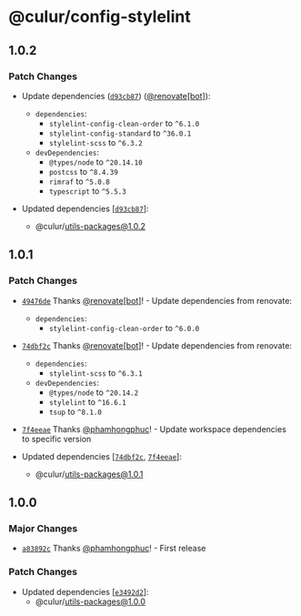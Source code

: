 # @culur/config-stylelint

## 1.0.2

### Patch Changes

- Update dependencies ([`d93cb87`](https://github.com/culur/culur/commit/d93cb876849a7fecd690372b0fd801eabe75eb4a)) ([@renovate[bot]](https://github.com/renovate%5Bbot%5D)):

  - `dependencies`:
    - `stylelint-config-clean-order` to `^6.1.0`
    - `stylelint-config-standard` to `^36.0.1`
    - `stylelint-scss` to `^6.3.2`
  - `devDependencies`:
    - `@types/node` to `^20.14.10`
    - `postcss` to `^8.4.39`
    - `rimraf` to `^5.0.8`
    - `typescript` to `^5.5.3`

- Updated dependencies [[`d93cb87`](https://github.com/culur/culur/commit/d93cb876849a7fecd690372b0fd801eabe75eb4a)]:
  - @culur/utils-packages@1.0.2

## 1.0.1

### Patch Changes

- [`49476de`](https://github.com/culur/culur/commit/49476dee58addebe889a9bd134435a7d41a6d1f2) Thanks [@renovate[bot]](https://github.com/renovate%5Bbot%5D)! - Update dependencies from renovate:

  - `dependencies`:
    - `stylelint-config-clean-order` to `^6.0.0`

- [`74dbf2c`](https://github.com/culur/culur/commit/74dbf2c0050b30e9289aa7879c4cbb9ac103f4d3) Thanks [@renovate[bot]](https://github.com/renovate%5Bbot%5D)! - Update dependencies from renovate:

  - `dependencies`:
    - `stylelint-scss` to `^6.3.1`
  - `devDependencies`:
    - `@types/node` to `^20.14.2`
    - `stylelint` to `^16.6.1`
    - `tsup` to `^8.1.0`

- [`7f4eeae`](https://github.com/culur/culur/commit/7f4eeae4fa2c2dbed218675e8ce2cc91ca0bc4c3) Thanks [@phamhongphuc](https://github.com/phamhongphuc)! - Update workspace dependencies to specific version

- Updated dependencies [[`74dbf2c`](https://github.com/culur/culur/commit/74dbf2c0050b30e9289aa7879c4cbb9ac103f4d3), [`7f4eeae`](https://github.com/culur/culur/commit/7f4eeae4fa2c2dbed218675e8ce2cc91ca0bc4c3)]:
  - @culur/utils-packages@1.0.1

## 1.0.0

### Major Changes

- [`a83892c`](https://github.com/culur/culur/commit/a83892c01bc3a49cd21b79a1abd5443147fff0c4) Thanks [@phamhongphuc](https://github.com/phamhongphuc)! - First release

### Patch Changes

- Updated dependencies [[`e3492d2`](https://github.com/culur/culur/commit/e3492d20a29bee15bbabab0a60277ed36944cd7a)]:
  - @culur/utils-packages@1.0.0
